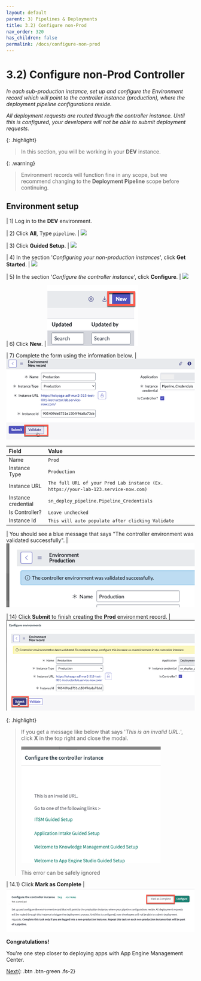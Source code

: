 ```yaml
---
layout: default
parent: 3) Pipelines & Deployments
title: 3.2) Configure non-Prod
nav_order: 320
has_children: false
permalink: /docs/configure-non-prod
---
```


# 3.2) Configure non-Prod Controller

*In each sub-production instance, set up and configure the Environment record which will point to the controller instance (production), where the deployment pipeline configurations reside.*

*All deployment requests are routed through the controller instance. Until this is configured, your developers will not be able to submit deployment requests.*

{: .highlight}
> In this section, you will be working in your **DEV** instance.

{: .warning}
> Environment records will function fine in any scope, but we recommend changing to the **Deployment Pipeline** scope before continuing.

## Environment setup

| 1) Log in to the **DEV** environment. 

| 2) Click **All**, Type ```pipeline```. 
| ![](../assets/images/2023-03-12-21-33-52.png)

| 3) Click **Guided Setup**. 
| ![](../assets/images/2023-03-12-21-33-52.png)

| 4) In the section '*Configuring your non-production instances*', click **Get Started**. 
| ![](../assets/images/2023-03-13-10-21-23.png)

| 5) In the section '*Configure the controller instance*', click **Configure**. 
| ![](../assets/images/2023-03-13-10-22-34.png)

| 6) Click **New**. 
| ![](../assets/images/2023-03-13-10-24-26.png)

| 7) Complete the form using the information below. 
| ![](../assets/images/2023-03-13-10-31-06.png)

| Field | Value 
|:---|:---
| Name | ```Prod``` 
| Instance Type| ```Production``` 
| Instance URL | ```The full URL of your Prod Lab instance (Ex. https://your-lab-123.service-now.com)``` 
| Instance credential | ```sn_deploy_pipeline.Pipeline_Credentials``` 
| Is Controller? | ```Leave unchecked``` 
| Instance Id | ```This will auto populate after clicking Validate```

| You should see a blue message that says "The controller environment was validated successfully". 
| ![](../assets/images/2023-03-12-17-05-44.png)

| 14) Click **Submit** to finish creating the **Prod** environment record.
| ![](../assets/images/2023-03-12-16-59-46.png)

{: .highlight}
> If you get a message like below that says '*This is an invalid URL.*', click **X** in the top right and close the modal. 
>
> ![](../assets/images/2023-03-13-10-48-10.png)
>
> This error can be safely ignored

| 14.1) Click **Mark as Complete**
| ![](../assets/images/2023-04-25-10-52-02.png)

**Congratulations!**

You're one step closer to deploying apps with App Engine Management Center. 

[Next](/lab-aemc-utah/docs/app-intake){: .btn .btn-green .fs-2}